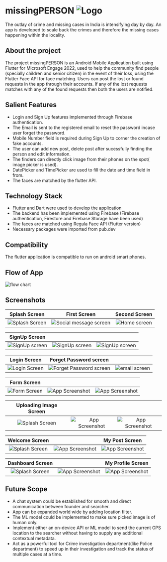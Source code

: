 # missingPERSON ![Logo](images/readme.png)


The outlay of crime and missing cases in India is intensifying
day by day. An app is developed to scale back the crimes and
therefore the missing cases happening within the locality.







## About the project


The project missingPERSON is an Android Mobile Application built
using Flutter for Microsoft Engage 2022, used to help the community
find people (specially children and senior citizen) in the event
of their loss, using the Flutter Face API for face matching.
Users can post the lost or found requests in the app through their
accounts. If any of the lost requests matches with any of the found requests
then both the users are notified. 




## Salient Features



- Login and Sign Up features implemented through Firebase authentication.
- The Email is sent to the registered email to reset the password incase user forget the password.
- Mobile Number field is required during Sign Up to corner the creation of fake accounts.
- The user can add new post, delete post after sucessfully finding the person and edit information.
- The finders can directly click image from their phones on the spot( image picker is used).
- DatePicker and TimePicker are used to fill the date and time field in from.
- The faces are matched by the flutter API.

## Technology Stack

- Flutter and Dart were used to develop the application
- The backend has been implemented using Firebase (Firebase authentication, Firestore and Firebase Storage have been used)
- The faces are matched using Regula Face API (Flutter version)
- Necessary packages were imported from pub.dev


## Compatibility


The flutter application is compatible to run on android smart phones.


## Flow of App

![flow chart](images/Readme_flowchart.jpg)


## Screenshots

Splash Screen            |  First Screen                |  Second Screen
:-------------------------:|:-------------------------:|:-------------------------:
![Splash Screen](images/ss1.jpeg)  |  ![Social message screen](images/ss5.jpeg) |  ![Home screen](images/ss2.jpeg)

SignUp Screen           |                 |  |
:-------------------------:|:-------------------------:|:-------------------------:
![SignUp screen](images/ss22.jpeg)  |  ![SignUp screen](images/ss3.jpeg) |  ![SignUp screen](images/ss4.jpeg)

Login Screen           |  Forget Password screen  | |
:-------------------------:|:-------------------------:|:-------------------------:
![Login Screen](images/ss23.jpeg)  |  ![Forget Password screen](images/ss24.jpeg) |  ![email screen](images/ss25.jpeg)

Form Screen            |               |  |
:-------------------------:|:-------------------------:|:-------------------------:
![Form Screen](images/ss18.jpeg)  |  ![App Screenshot](images/ss15.jpeg) |  ![App Screenshot](images/ss16.jpeg)


Uploading Image Screen            |                 |  |
:-------------------------:|:-------------------------:|:-------------------------:
![Splash Screen](images/ss6.jpeg)  |  ![App Screenshot](images/ss7.jpeg) |  ![App Screenshot](images/ss8.jpeg)

Welcome Screen            |                  |   My Post Screen
:-------------------------:|:-------------------------:|:-------------------------:
![Splash Screen](images/ss50.jpeg)  |  ![App Screenshot](images/ss9.jpeg) |  ![App Screenshot](images/ss10.jpeg)

Dashboard Screen            |                  |   My Profile Screen
:-------------------------:|:-------------------------:|:-------------------------:
![Splash Screen](images/ss12.jpeg)  |  ![App Screenshot](images/ss13.jpeg) |  ![App Screenshot](images/ss14.jpeg)



## Future Scope

- A chat system could be established for smooth and direct communication between founder and searcher.
- App can be expanded world wide by adding location filter.
- The ML model could be implemented to make sure picked image is of human only.
- Implement either an on-device API or ML model to send the current GPS location to the searcher without having to supply any additional contextual metadata.
- Act as a powerful tool for Crime investigation department(like Police department) to speed up in their investigation and track the status of multiple cases at a time.